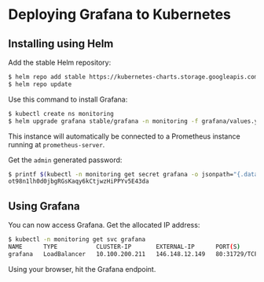 # Deploying Grafana to Kubernetes

## Installing using Helm

Add the stable Helm repository:
```bash
$ helm repo add stable https://kubernetes-charts.storage.googleapis.com
$ helm repo update
```

Use this command to install Grafana:
```bash
$ kubectl create ns monitoring
$ helm upgrade grafana stable/grafana -n monitoring -f grafana/values.yaml --install
```

This instance will automatically be connected to a Prometheus instance running at
`prometheus-server`.

Get the `admin` generated password:
```bash
$ printf $(kubectl -n monitoring get secret grafana -o jsonpath="{.data.admin-password}" | base64 --decode); echo
ot98n1lh0d0jbgRGsKaqy6kCtjwzHiPPYv5E43da
```

## Using Grafana

You can now access Grafana. Get the allocated IP address:
```bash
$ kubectl -n monitoring get svc grafana
NAME      TYPE           CLUSTER-IP       EXTERNAL-IP      PORT(S)        AGE
grafana   LoadBalancer   10.100.200.211   146.148.12.149   80:31729/TCP   6m24s
```

Using your browser, hit the Grafana endpoint.
